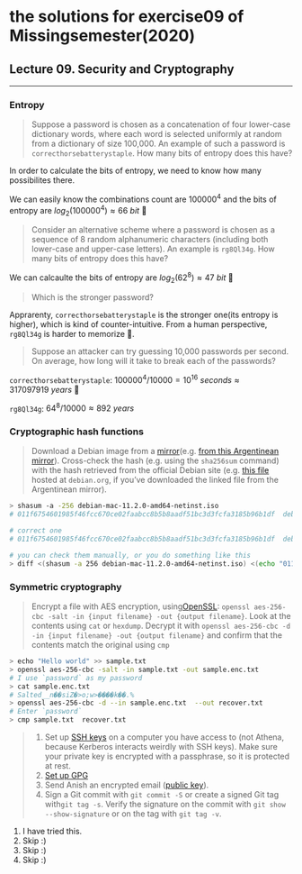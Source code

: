 # the solutions for exercise09 of Missingsemester(2020)


## Lecture 09. Security and Cryptography

---

### Entropy

> Suppose a password is chosen as a concatenation of four lower-case dictionary words, where each word is selected uniformly at random from a dictionary of size 100,000. An example of such a password is `correcthorsebatterystaple`. How many bits of entropy does this have?

In order to calculate the bits of entropy, we need to know how many possibilites there. 



We can easily know the combinations count are $100000^4$ and the bits of entropy are $log_2 (100000^4)\approx 66\ bit$ :hugs:

> Consider an alternative scheme where a password is chosen as a sequence of 8 random alphanumeric characters (including both lower-case and upper-case letters). An example is `rg8Ql34g`. How many bits of entropy does this have?

We can calcaulte the bits of entropy are $log_2(62^8)\approx 47\ bit$ :hugs:

> Which is the stronger password?

Apprarenty, `correcthorsebatterystaple` is the stronger one(its entropy is higher), which is kind of counter-intuitive. From a human perspective, `rg8Ql34g` is harder to memorize :thinking:.

> Suppose an attacker can try guessing 10,000 passwords per second. On average, how long will it take to break each of the passwords?

`correcthorsebatterystaple`: $100000^4/10000=10^{16}\ seconds\approx317097919\ years$ :sneezing_face:

`rg8Ql34g`: $64^8/10000\approx892\ years$

### **Cryptographic hash functions**

> Download a Debian image from a [mirror](https://www.debian.org/CD/http-ftp/)(e.g. [from this Argentinean mirror](http://debian.xfree.com.ar/debian-cd/current/amd64/iso-cd/)). Cross-check the hash (e.g. using the `sha256sum` command) with the hash retrieved from the official Debian site (e.g. [this file](https://cdimage.debian.org/debian-cd/current/amd64/iso-cd/SHA256SUMS) hosted at `debian.org`, if you’ve downloaded the linked file from the Argentinean mirror).

```bash
> shasum -a -256 debian-mac-11.2.0-amd64-netinst.iso
# 011f6754601985f46fcc670ce02faabcc8b5b8aadf51bc3d3fcfa3185b96b1df  debian-mac-11.2.0-amd64-netinst.iso

# correct one
# 011f6754601985f46fcc670ce02faabcc8b5b8aadf51bc3d3fcfa3185b96b1df  debian-mac-11.2.0-amd64-netinst.iso

# you can check them manually, or you do something like this
> diff <(shasum -a 256 debian-mac-11.2.0-amd64-netinst.iso) <(echo "011f6754601985f46fcc670ce02faabcc8b5b8aadf51bc3d3fcfa3185b96b1df  debian-mac-11.2.0-amd64-netinst.iso")
```

### **Symmetric cryptography**

> Encrypt a file with AES encryption, using[OpenSSL](https://www.openssl.org/): `openssl aes-256-cbc -salt -in {input filename} -out {output filename}`. Look at the contents using `cat` or `hexdump`. Decrypt it with `openssl aes-256-cbc -d -in {input filename} -out {output filename}` and confirm that the contents match the original using `cmp`

```bash
> echo "Hello world" >> sample.txt
> openssl aes-256-cbc -salt -in sample.txt -out sample.enc.txt     
# I use `password` as my password
> cat sample.enc.txt
# Salted__n��siZ�>o;w>����k��.%
> openssl aes-256-cbc -d --in sample.enc.txt  --out recover.txt
# Enter `password`
> cmp sample.txt  recover.txt
```

> 1. Set up [SSH keys](https://www.digitalocean.com/community/tutorials/how-to-set-up-ssh-keys--2) on a computer you have access to (not Athena, because Kerberos interacts weirdly with SSH keys). Make sure your private key is encrypted with a passphrase, so it is protected at rest.
> 2. [Set up GPG](https://www.digitalocean.com/community/tutorials/how-to-use-gpg-to-encrypt-and-sign-messages)
> 3. Send Anish an encrypted email ([public key](https://keybase.io/anish)).
> 4. Sign a Git commit with `git commit -S` or create a signed Git tag with`git tag -s`. Verify the signature on the commit with `git show --show-signature` or on the tag with `git tag -v`.

1. I have tried this.
2. Skip :)
3. Skip :)
4. Skip :)

